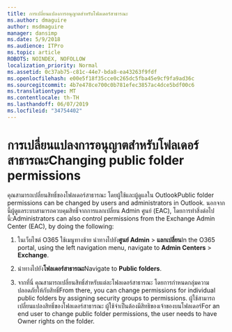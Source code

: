 ```yaml
---
title: การเปลี่ยนแปลงการอนุญาตสำหรับโฟลเดอร์สาธารณะ
ms.author: dmaguire
author: msdmaguire
manager: dansimp
ms.date: 5/9/2018
ms.audience: ITPro
ms.topic: article
ROBOTS: NOINDEX, NOFOLLOW
localization_priority: Normal
ms.assetid: 0c37ab75-c81c-44e7-bda8-ea43263f9fdf
ms.openlocfilehash: e00e5f18f35cce0c265dc5fba45e9cf9fa9ad36c
ms.sourcegitcommit: 4b7e478ce700c0b781efec3857ac4dce5bdf00c6
ms.translationtype: MT
ms.contentlocale: th-TH
ms.lasthandoff: 06/07/2019
ms.locfileid: "34754402"
---
```

# <a name="changing-public-folder-permissions"></a><span data-ttu-id="242b2-102">การเปลี่ยนแปลงการอนุญาตสำหรับโฟลเดอร์สาธารณะ</span><span class="sxs-lookup"><span data-stu-id="242b2-102">Changing public folder permissions</span></span>

<span data-ttu-id="242b2-103">คุณสามารถเปลี่ยนสิทธิ์ของโฟลเดอร์สาธารณะ โดยผู้ใช้และผู้ดูแลใน Outlook</span><span class="sxs-lookup"><span data-stu-id="242b2-103">Public folder permissions can be changed by users and administrators in Outlook.</span></span> <span data-ttu-id="242b2-104">นอกจากนี้ผู้ดูแลระบบสามารถควบคุมสิทธิ์จากการแลกเปลี่ยน Admin ศูนย์ (EAC), โดยการทำสิ่งต่อไปนี้:</span><span class="sxs-lookup"><span data-stu-id="242b2-104">Administrators can also control permissions from the Exchange Admin Center (EAC), by doing the following:</span></span>
  
1. <span data-ttu-id="242b2-105">ในเว็บไซต์ O365 ใช้เมนูทางซ้าย นำทางไปยัง**ศูนย์ Admin** \> **แลกเปลี่ยน**</span><span class="sxs-lookup"><span data-stu-id="242b2-105">In the O365 portal, using the left navigation menu, navigate to **Admin Centers** \> **Exchange**.</span></span>
    
2. <span data-ttu-id="242b2-106">นำทางไปยัง**โฟลเดอร์สาธารณะ**</span><span class="sxs-lookup"><span data-stu-id="242b2-106">Navigate to **Public folders**.</span></span>
    
3. <span data-ttu-id="242b2-107">จากที่นี่ คุณสามารถเปลี่ยนสิทธิ์สำหรับแต่ละโฟลเดอร์สาธารณะ โดยการกำหนดกลุ่มความปลอดภัยให้กับสิทธิ์</span><span class="sxs-lookup"><span data-stu-id="242b2-107">From there, you can change permissions for individual public folders by assigning security groups to permissions.</span></span> <span data-ttu-id="242b2-108">ผู้ใช้สามารถเปลี่ยนแปลงสิทธิ์ของโฟลเดอร์สาธารณะ ผู้ใช้จำเป็นต้องมีสิทธิของเจ้าของบนโฟลเดอร์</span><span class="sxs-lookup"><span data-stu-id="242b2-108">For an end user to change public folder permissions, the user needs to have Owner rights on the folder.</span></span>
    

